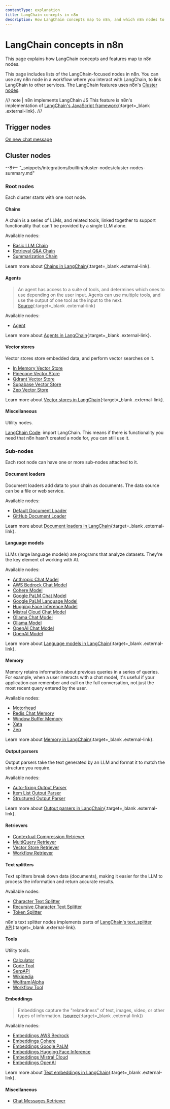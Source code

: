```yaml
---
contentType: explanation
title: LangChain concepts in n8n
description: How LangChain concepts map to n8n, and which n8n nodes to use.
---
```


# LangChain concepts in n8n

This page explains how LangChain concepts and features map to n8n nodes.

This page includes lists of the LangChain-focused nodes in n8n. You can use any n8n node in a workflow where you interact with LangChain, to link LangChain to other services. The LangChain features uses n8n's [Cluster nodes](/integrations/builtin/cluster-nodes/).


/// note | n8n implements LangChain JS
This feature is n8n's implementation of [LangChain's JavaScript framework](https://js.langchain.com/docs/get_started/introduction){:target=_blank .external-link}.
///
## Trigger nodes

[On new chat message](/integrations/builtin/core-nodes/n8n-nodes-langchain.chattrigger/)

## Cluster nodes

--8<-- "_snippets/integrations/builtin/cluster-nodes/cluster-nodes-summary.md"

### Root nodes

Each cluster starts with one root node.

#### Chains

A chain is a series of LLMs, and related tools, linked together to support functionality that can't be provided by a single LLM alone.

Available nodes:

* [Basic LLM Chain](/integrations/builtin/cluster-nodes/root-nodes/n8n-nodes-langchain.chainllm/)
* [Retrieval Q&A Chain](/integrations/builtin/cluster-nodes/root-nodes/n8n-nodes-langchain.chainretrievalqa/)
* [Summarization Chain](/integrations/builtin/cluster-nodes/root-nodes/n8n-nodes-langchain.chainsummarization/)

Learn more about [Chains in LangChain](https://js.langchain.com/docs/modules/chains/){:target=_blank .external-link}.

#### Agents

> An agent has access to a suite of tools, and determines which ones to use depending on the user input. Agents can use multiple tools, and use the output of one tool as the input to the next. [Source](https://js.langchain.com/docs/modules/agents/){:target=_blank .external-link}

Available nodes:

* [Agent](/integrations/builtin/cluster-nodes/root-nodes/n8n-nodes-langchain.agent/)

Learn more about [Agents in LangChain](https://js.langchain.com/docs/modules/agents/){:target=_blank .external-link}.

#### Vector stores

Vector stores store embedded data, and perform vector searches on it.

* [In Memory Vector Store](/integrations/builtin/cluster-nodes/root-nodes/n8n-nodes-langchain.vectorstoreinmemory/)
* [Pinecone Vector Store](/integrations/builtin/cluster-nodes/root-nodes/n8n-nodes-langchain.vectorstorepinecone/)
* [Qdrant Vector Store](/integrations/builtin/cluster-nodes/root-nodes/n8n-nodes-langchain.vectorstoreqdrant/)
* [Supabase Vector Store](/integrations/builtin/cluster-nodes/root-nodes/n8n-nodes-langchain.vectorstoresupabase/)
* [Zep Vector Store](/integrations/builtin/cluster-nodes/root-nodes/n8n-nodes-langchain.vectorstorezep/)

Learn more about [Vector stores in LangChain](https://js.langchain.com/docs/modules/data_connection/vectorstores/){:target=_blank .external-link}.

#### Miscellaneous

Utility nodes.

[LangChain Code](/integrations/builtin/cluster-nodes/root-nodes/n8n-nodes-langchain.code/): import LangChain. This means if there is functionality you need that n8n hasn't created a node for, you can still use it.

### Sub-nodes

Each root node can have one or more sub-nodes attached to it.

#### Document loaders

Document loaders add data to your chain as documents. The data source can be a file or web service.

Available nodes:

* [Default Document Loader](/integrations/builtin/cluster-nodes/sub-nodes/n8n-nodes-langchain.documentdefaultdataloader/)
* [GitHub Document Loader](/integrations/builtin/cluster-nodes/sub-nodes/n8n-nodes-langchain.documentgithubloader/)

Learn more about [Document loaders in LangChain](https://js.langchain.com/docs/modules/data_connection/document_loaders/){:target=_blank .external-link}.

#### Language models

LLMs (large language models) are programs that analyze datasets. They're the key element of working with AI.

Available nodes:

* [Anthropic Chat Model](/integrations/builtin/cluster-nodes/sub-nodes/n8n-nodes-langchain.lmchatanthropic/)
* [AWS Bedrock Chat Model](/integrations/builtin/cluster-nodes/sub-nodes/n8n-nodes-langchain.lmchatawsbedrock)
* [Cohere Model](/integrations/builtin/cluster-nodes/sub-nodes/n8n-nodes-langchain.lmcohere/)
* [Google PaLM Chat Model](/integrations/builtin/cluster-nodes/sub-nodes/n8n-nodes-langchain.lmchatgooglepalm/)
* [Google PaLM Language Model](/integrations/builtin/cluster-nodes/sub-nodes/n8n-nodes-langchain.lmgooglepalm/)
* [Hugging Face Inference Model](/integrations/builtin/cluster-nodes/sub-nodes/n8n-nodes-langchain.lmopenhuggingfaceinference/)
* [Mistral Cloud Chat Model](/integrations/builtin/cluster-nodes/sub-nodes/n8n-nodes-langchain.lmchatmistralcloud/)
* [Ollama Chat Model](/integrations/builtin/cluster-nodes/sub-nodes/n8n-nodes-langchain.lmchatollama/)
* [Ollama Model](/integrations/builtin/cluster-nodes/sub-nodes/n8n-nodes-langchain.lmollama/)
* [OpenAI Chat Model](/integrations/builtin/cluster-nodes/sub-nodes/n8n-nodes-langchain.lmchatopenai/)
* [OpenAI Model](/integrations/builtin/cluster-nodes/sub-nodes/n8n-nodes-langchain.lmopenai/)

Learn more about [Language models in LangChain](https://js.langchain.com/docs/modules/model_io/models/){:target=_blank .external-link}.

#### Memory

Memory retains information about previous queries in a series of queries. For example, when a user interacts with a chat model, it's useful if your application can remember and call on the full conversation, not just the most recent query entered by the user.

Available nodes:

* [Motorhead](/integrations/builtin/cluster-nodes/sub-nodes/n8n-nodes-langchain.memorymotorhead/)
* [Redis Chat Memory](/integrations/builtin/cluster-nodes/sub-nodes/n8n-nodes-langchain.memoryredischat/)
* [Window Buffer Memory](/integrations/builtin/cluster-nodes/sub-nodes/n8n-nodes-langchain.memorybufferwindow/)
* [Xata](/integrations/builtin/cluster-nodes/sub-nodes/n8n-nodes-langchain.memoryxata/)
* [Zep](/integrations/builtin/cluster-nodes/sub-nodes/n8n-nodes-langchain.memoryzep/)

Learn more about [Memory in LangChain](https://js.langchain.com/docs/modules/memory/){:target=_blank .external-link}.

#### Output parsers

Output parsers take the text generated by an LLM and format it to match the structure you require.

Available nodes:

* [Auto-fixing Output Parser](/integrations/builtin/cluster-nodes/sub-nodes/n8n-nodes-langchain.outputparserautofixing/)
* [Item List Output Parser](/integrations/builtin/cluster-nodes/sub-nodes/n8n-nodes-langchain.outputparseritemlist/)
* [Structured Output Parser](/integrations/builtin/cluster-nodes/sub-nodes/n8n-nodes-langchain.outputparserstructured/)

Learn more about [Output parsers in LangChain](https://js.langchain.com/docs/modules/model_io/output_parsers/){:target=_blank .external-link}.

#### Retrievers


* [Contextual Compression Retriever](/integrations/builtin/cluster-nodes/sub-nodes/n8n-nodes-langchain.retrievercontextualcompression/)
* [MultiQuery Retriever](/integrations/builtin/cluster-nodes/sub-nodes/n8n-nodes-langchain.retrievermultiquery/)
* [Vector Store Retriever](/integrations/builtin/cluster-nodes/sub-nodes/n8n-nodes-langchain.retrievervectorstore/)
* [Workflow Retriever](/integrations/builtin/cluster-nodes/sub-nodes/n8n-nodes-langchain.retrieverworkflow/)


#### Text splitters

Text splitters break down data (documents), making it easier for the LLM to process the information and return accurate results.

Available nodes:

* [Character Text Splitter](/integrations/builtin/cluster-nodes/sub-nodes/n8n-nodes-langchain.textsplittercharactertextsplitter/)
* [Recursive Character Text Splitter](/integrations/builtin/cluster-nodes/sub-nodes/n8n-nodes-langchain.textsplitterrecursivecharactertextsplitter/)
* [Token Splitter](/integrations/builtin/cluster-nodes/sub-nodes/n8n-nodes-langchain.textsplittertokensplitter/)

n8n's text splitter nodes implements parts of [LangChain's text_splitter API](https://js.langchain.com/docs/api/text_splitter/){:target=_blank .external-link}.

#### Tools

Utility tools.

* [Calculator](/integrations/builtin/cluster-nodes/sub-nodes/n8n-nodes-langchain.toolcalculator/)
* [Code Tool](/integrations/builtin/cluster-nodes/sub-nodes/n8n-nodes-langchain.toolcode/)
* [SerpAPI](/integrations/builtin/cluster-nodes/sub-nodes/n8n-nodes-langchain.toolserpapi/)
* [Wikipedia](/integrations/builtin/cluster-nodes/sub-nodes/n8n-nodes-langchain.toolwikipedia/)
* [Wolfram|Alpha](/integrations/builtin/cluster-nodes/sub-nodes/n8n-nodes-langchain.toolwolframalpha/)
* [Workflow Tool](/integrations/builtin/cluster-nodes/sub-nodes/n8n-nodes-langchain.toolworkflow/)

#### Embeddings

> Embeddings capture the "relatedness" of text, images, video, or other types of information. ([source](https://supabase.com/docs/guides/ai/concepts){:target=_blank .external-link})

Available nodes:


* [Embeddings AWS Bedrock](/integrations/builtin/cluster-nodes/sub-nodes/n8n-nodes-langchain.embeddingsawsbedrock)
* [Embeddings Cohere](/integrations/builtin/cluster-nodes/sub-nodes/n8n-nodes-langchain.embeddingscohere/)
* [Embeddings Google PaLM](/integrations/builtin/cluster-nodes/sub-nodes/n8n-nodes-langchain.embeddingsgooglepalm/)
* [Embeddings Hugging Face Inference](/integrations/builtin/cluster-nodes/sub-nodes/n8n-nodes-langchain.embeddingshuggingfaceinference/)
* [Embeddings Mistral Cloud](/integrations/builtin/cluster-nodes/sub-nodes/n8n-nodes-langchain.embeddingsmistralcloud/)
* [Embeddings OpenAI](/integrations/builtin/cluster-nodes/sub-nodes/n8n-nodes-langchain.embeddingsopenai/)

Learn more about [Text embeddings in LangChain](https://js.langchain.com/docs/modules/data_connection/text_embedding/){:target=_blank .external-link}.


#### Miscellaneous

* [Chat Messages Retriever](/integrations/builtin/cluster-nodes/sub-nodes/n8n-nodes-langchain.memorychatretriever/)



